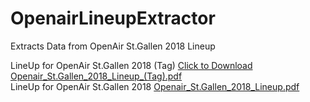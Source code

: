 # OpenairLineupExtractor

Extracts Data from OpenAir St.Gallen 2018 Lineup 

LineUp for OpenAir St.Gallen 2018 (Tag)
<a href="Openair_St.Gallen_2018/Openair_St.Gallen_2018_Lineup_(Tag).pdf" download>Click to Download</a>
[Openair_St.Gallen_2018_Lineup_(Tag).pdf](Openair_St.Gallen_2018/Openair_St.Gallen_2018_Lineup_(Tag).pdf)
<br />
LineUp for OpenAir St.Gallen 2018
[Openair_St.Gallen_2018_Lineup.pdf](Openair_St.Gallen_2018/Openair_St.Gallen_2018_Lineup.pdf)